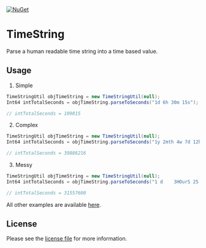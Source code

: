 [![NuGet](https://img.shields.io/nuget/dt/libphonenumber-csharp.svg)](https://www.nuget.org/packages/TimeString/)

# TimeString

Parse a human readable time string into a time based value.

## Usage

1. Simple
```csharp
TimeStringUtil objTimeString = new TimeStringUtil(null);
Int64 intTotalSeconds = objTimeString.parseToSeconds("1d 6h 30m 15s");

// intTotalSeconds = 109815
```

2. Complex
```csharp
TimeStringUtil objTimeString = new TimeStringUtil(null);
Int64 intTotalSeconds = objTimeString.parseToSeconds("1y 2mth 4w 7d 12h 30m 15s 1000ms");

// intTotalSeconds = 39886216
```

3. Messy
```csharp
TimeStringUtil objTimeString = new TimeStringUtil(null);
Int64 intTotalSeconds = objTimeString.parseToSeconds("1 d    3HOurS 25              min         1   8s");

// intTotalSeconds = 31557600
```

All other examples are available [here](https://github.com/jadiagaurang/TimeString/blob/main/TimeString.Tests/utTimeStringUtil.cs).

## License

Please see the [license file](https://github.com/jadiagaurang/TimeString/blob/main/LICENSE) for more information.